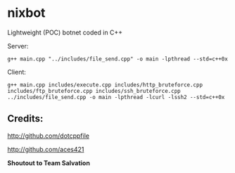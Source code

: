 # nixbot
Lightweight (POC) botnet coded in C++

Server:

`g++ main.cpp "../includes/file_send.cpp" -o main -lpthread --std=c++0x`

Client:

`g++ main.cpp includes/execute.cpp includes/http_bruteforce.cpp includes/ftp_bruteforce.cpp includes/ssh_bruteforce.cpp ../includes/file_send.cpp -o main -lpthread -lcurl -lssh2 --std=c++0x`

## Credits:

http://github.com/dotcppfile

http://github.com/aces421

**Shoutout to Team Salvation**
